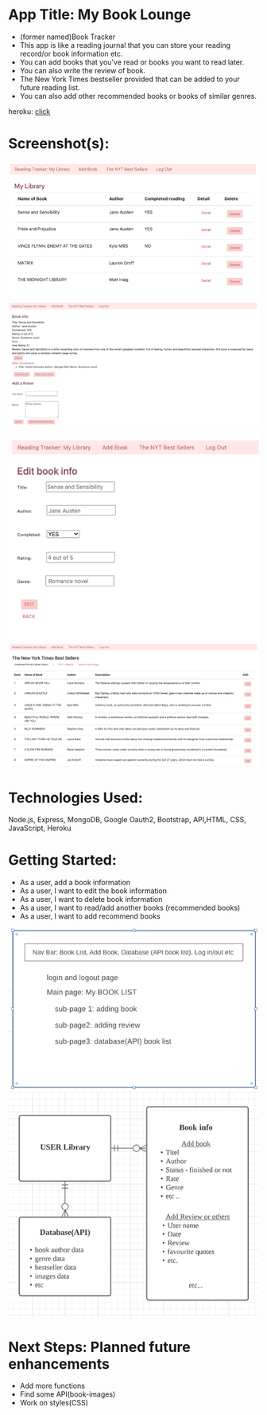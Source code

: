 # App Title: My Book Lounge 

- (former named)Book Tracker
- This app is like a reading journal that you can store your reading record/or book information etc.
- You can add books that you've read or books you want to read later.
- You can also write the review of book.
- The New York Times bestseller provided that can be added to your future reading list.
- You can also add other recommended books or books of similar genres.

 heroku: [click](https://ej-reading-tracker.herokuapp.com/books)

# Screenshot(s):
 
![main page](img/mainpage.png)
![detail page](img/detail-book-info-add-review.png)
![edit book](img/edit-book-info.png)
![bestseller](img/bestseller.png)

# Technologies Used:

Node.js, Express, MongoDB, Google Oauth2, Bootstrap, API,HTML, CSS, JavaScript, Heroku

# Getting Started:

- As a user, add a book information
- As a user, I want to edit the book information
- As a user, I want to delete book information
- As a user, I want to read/add another books (recommended books)
- As a user, I want to add recommend books

![wireframe](img/wireframe.png)
![ERD](img/ERD.png)

# Next Steps: Planned future enhancements

- Add more functions
- Find some API(book-images)
- Work on styles(CSS)
